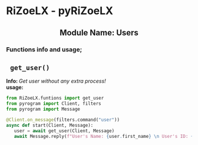<h1> RiZoeLX - pyRiZoeLX </h1>
<h2 align='center'> Module Name: Users </h2>
<h3> Functions info and usage; </h3> 
<h2> <code> get_user() </code> </h2>
<b> Info: </b> <i> Get user without any extra process! </i> <br>
<b> usage: </b> 

``` python 
from RiZoeLX.funtions import get_user
from pyrogram import Client, filters
from pyrogram import Message

@Client.on_message(filters.command("user"))
async def start(Client, Message):
   user = await get_user(Client, Message)
   await Message.reply(f"User's Name: {user.first_name} \n User's ID: {user.id}")
```
